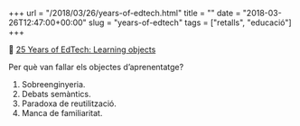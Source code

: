 +++
url = "/2018/03/26/years-of-edtech.html"
title = ""
date = "2018-03-26T12:47:00+00:00"
slug = "years-of-edtech"
tags = ["retalls", "educació"]
+++

📎 [25 Years of EdTech: Learning objects](http://blog.edtechie.net/25yearsedtech/25-years-of-edtech-2000-learning-objects/)

Per què van fallar els objectes d’aprenentatge?

1. Sobreenginyeria.
2. Debats semàntics.
3. Paradoxa de reutilització.
4. Manca de familiaritat.

